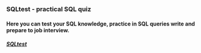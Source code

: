 ### SQLtest - practical SQL quiz

#### Here you can test your SQL knowledge, practice in SQL queries write and prepare to job interview.

##### [SQLtest](https://sqltest.online/en/)
